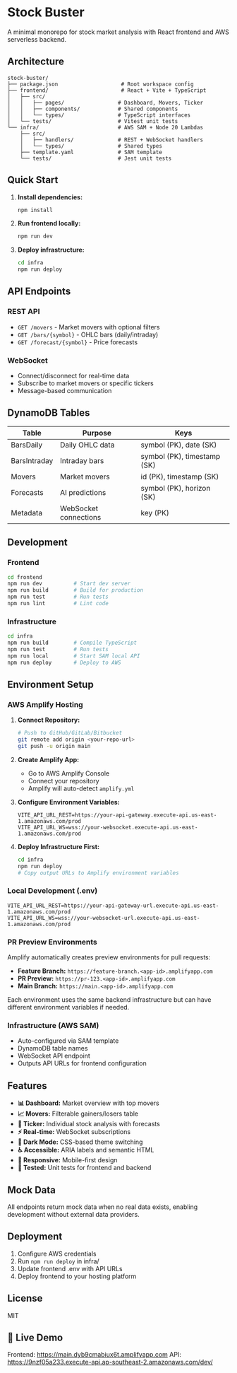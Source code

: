 # Stock Buster

A minimal monorepo for stock market analysis with React frontend and AWS serverless backend.

## Architecture

```
stock-buster/
├── package.json                    # Root workspace config
├── frontend/                       # React + Vite + TypeScript
│   ├── src/
│   │   ├── pages/                 # Dashboard, Movers, Ticker
│   │   ├── components/            # Shared components
│   │   └── types/                 # TypeScript interfaces
│   └── tests/                     # Vitest unit tests
└── infra/                         # AWS SAM + Node 20 Lambdas
    ├── src/
    │   ├── handlers/              # REST + WebSocket handlers
    │   └── types/                 # Shared types
    ├── template.yaml              # SAM template
    └── tests/                     # Jest unit tests
```

## Quick Start

1. **Install dependencies:**
   ```bash
   npm install
   ```

2. **Run frontend locally:**
   ```bash
   npm run dev
   ```

3. **Deploy infrastructure:**
   ```bash
   cd infra
   npm run deploy
   ```

## API Endpoints

### REST API
- `GET /movers` - Market movers with optional filters
- `GET /bars/{symbol}` - OHLC bars (daily/intraday)  
- `GET /forecast/{symbol}` - Price forecasts

### WebSocket
- Connect/disconnect for real-time data
- Subscribe to market movers or specific tickers
- Message-based communication

## DynamoDB Tables

| Table | Purpose | Keys |
|-------|---------|------|
| BarsDaily | Daily OHLC data | symbol (PK), date (SK) |
| BarsIntraday | Intraday bars | symbol (PK), timestamp (SK) |
| Movers | Market movers | id (PK), timestamp (SK) |
| Forecasts | AI predictions | symbol (PK), horizon (SK) |
| Metadata | WebSocket connections | key (PK) |

## Development

### Frontend
```bash
cd frontend
npm run dev          # Start dev server
npm run build        # Build for production  
npm run test         # Run tests
npm run lint         # Lint code
```

### Infrastructure
```bash
cd infra
npm run build        # Compile TypeScript
npm run test         # Run tests
npm run local        # Start SAM local API
npm run deploy       # Deploy to AWS
```

## Environment Setup

### AWS Amplify Hosting

1. **Connect Repository:**
   ```bash
   # Push to GitHub/GitLab/Bitbucket
   git remote add origin <your-repo-url>
   git push -u origin main
   ```

2. **Create Amplify App:**
   - Go to AWS Amplify Console
   - Connect your repository
   - Amplify will auto-detect `amplify.yml`

3. **Configure Environment Variables:**
   ```
   VITE_API_URL_REST=https://your-api-gateway.execute-api.us-east-1.amazonaws.com/prod
   VITE_API_URL_WS=wss://your-websocket.execute-api.us-east-1.amazonaws.com/prod
   ```

4. **Deploy Infrastructure First:**
   ```bash
   cd infra
   npm run deploy
   # Copy output URLs to Amplify environment variables
   ```

### Local Development (.env)
```
VITE_API_URL_REST=https://your-api-gateway-url.execute-api.us-east-1.amazonaws.com/prod
VITE_API_URL_WS=wss://your-websocket-url.execute-api.us-east-1.amazonaws.com/prod
```

### PR Preview Environments

Amplify automatically creates preview environments for pull requests:

- **Feature Branch:** `https://feature-branch.<app-id>.amplifyapp.com`
- **PR Preview:** `https://pr-123.<app-id>.amplifyapp.com`
- **Main Branch:** `https://main.<app-id>.amplifyapp.com`

Each environment uses the same backend infrastructure but can have different environment variables if needed.

### Infrastructure (AWS SAM)
- Auto-configured via SAM template
- DynamoDB table names
- WebSocket API endpoint
- Outputs API URLs for frontend configuration

## Features

- **📊 Dashboard:** Market overview with top movers
- **📈 Movers:** Filterable gainers/losers table
- **🎯 Ticker:** Individual stock analysis with forecasts
- **⚡ Real-time:** WebSocket subscriptions
- **🌙 Dark Mode:** CSS-based theme switching
- **♿ Accessible:** ARIA labels and semantic HTML
- **📱 Responsive:** Mobile-first design
- **🧪 Tested:** Unit tests for frontend and backend

## Mock Data

All endpoints return mock data when no real data exists, enabling development without external data providers.

## Deployment

1. Configure AWS credentials
2. Run `npm run deploy` in infra/
3. Update frontend .env with API URLs
4. Deploy frontend to your hosting platform

## License

MIT

## 🚀 Live Demo

Frontend: https://main.dyb9cmabiux6t.amplifyapp.com
API: https://9nzf05a233.execute-api.ap-southeast-2.amazonaws.com/dev/